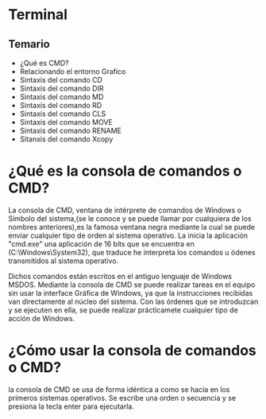 # Terminal

## Temario

- ¿Qué es CMD?
- Relacionando el entorno Grafico
- Sintaxis del comando CD
- Sintaxis del comando DIR 
- Sintaxis del comando MD
- Sintaxis del comando RD
- Sintaxis del comando CLS
- Sintaxis del comando MOVE 
- Sintaxis del comando RENAME 
- Sitanxis del comando Xcopy

# ¿Qué es la consola de comandos o CMD?

La consola de CMD, ventana de intérprete de comandos de Windows o Símbolo del sistema,(se le conoce y se puede llamar por cualquiera de los nombres anteriores),es la famosa ventana negra mediante la cual se puede enviar cualquier tipo de orden al sistema operativo. La inicia la aplicación "cmd.exe" una aplicación de 16 bits que se encuentra en (C:\Windows\System32), que traduce he interpreta los comandos u ódenes transmitidos al sistema operativo. 

Dichos comandos están escritos en el antiguo lenguaje de Windows MSDOS. Mediante la consola de CMD se puede realizar tareas en el equipo sin usar la interface Gráfica de Windows,  ya que la instrucciones recibidas van directamente al núcleo del sistema. Con las órdenes que se introduzcan y se ejecuten en ella, se puede realizar prácticamete cualquier tipo de acción de Windows.

# ¿Cómo usar la consola de comandos o CMD?

la consola de CMD se usa de forma idéntica a como se hacía en los primeros sistemas operativos. Se escribe una orden o secuencia y se presiona la tecla enter para ejecutarla. 

























